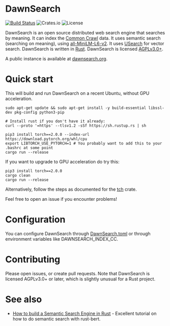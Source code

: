 # DawnSearch

[![Build Status](https://github.com/dawn-search/dawnsearch/workflows/Build/badge.svg?event=push)](https://github.com/dawn-search/dawnsearch/actions)
![Crates.io](https://img.shields.io/crates/v/dawnsearch)
![License](https://img.shields.io/crates/l/dawnsearch.svg)

DawnSearch is an open source distributed web search engine that searches by meaning. It can index the [Common Crawl](https://commoncrawl.org/the-data/get-started/) data. It uses semantic search (searching on meaning), using [all-MiniLM-L6-v2](https://huggingface.co/sentence-transformers/all-MiniLM-L6-v2). It uses [USearch](https://github.com/unum-cloud/usearch) for vector search. DawnSearch is written in [Rust](https://www.rust-lang.org/). DawnSearch is licensed [AGPLv3.0+](LICENSE).

A public instance is available at [dawnsearch.org](https://dawnsearch.or).

# Quick start

This will build and run DawnSearch on a recent Ubuntu, without GPU acceleration.

    sudo apt-get update && sudo apt-get install -y build-essential libssl-dev pkg-config python3-pip

    # Install rust if you don't have it already:
    curl --proto '=https' --tlsv1.2 -sSf https://sh.rustup.rs | sh

    pip3 install torch==2.0.0 --index-url https://download.pytorch.org/whl/cpu
    export LIBTORCH_USE_PYTORCH=1 # You probably want to add this to your .bashrc at some point
    cargo run --release

If you want to upgrade to GPU acceleration do try this:

    pip3 install torch==2.0.0
    cargo clean
    cargo run --release

Alternatively, follow the steps as documented for the [tch](https://github.com/LaurentMazare/tch-rs) crate.

Feel free to open an issue if you encounter problems!

# Configuration

You can configure DawnSearch through [DawnSearch.toml](DawnSearch.toml) or through environment variables like DAWNSEARCH_INDEX_CC.

# Contributing

Please open issues, or create pull requests. Note that DawnSearch is licensed AGPLv3.0+ or later, which is slightly unusual for a Rust project.

# See also

- [How to build a Semantic Search Engine in Rust](https://sachaarbonel.medium.com/how-to-build-a-semantic-search-engine-in-rust-e96e6378cfd9) - Excellent tutorial on how to do semantic search with rust-bert.
